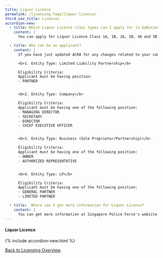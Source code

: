 ```yaml
---
title: Liquor Licence
permalink: /licensing-faqs/liquor-licence/
third_nav_title: Licences
accordion-new:   
  - title: Which Liquor Licence class types can I apply for in GoBusiness Licensing Guided Journey?
    content: |
      You can apply for Liquor Licence Class 1A, 1B, 2A, 2B, 3A and 3B. Liqour Licence Class 4 and Temporary Liquor Licence (Class 5) can be applied in the Self-Service Journey feature [here](https://www.police.gov.sg/e-Services/Police-Licences/Liquor-Licence){:target="_blank"}.

  - title: Who can be an applicant?
    content: |
      If you have just updated ACRA for any changes related to your company's name or staff listing, please allow for at least a day before you submit any application on GoBusiness Licensing with relation to these changes. This waiting time is required to get the updates synced for GoBusiness system verification.

      <b>1. Entity Type: Limited Liability Partnership</b>

      Eligibility Criteria:
      Applicant must be having position:
      - PARTNER


      <b>2. Entity Type: Company</b>

      Eligibility Criteria:
      Applicant must be having one of the following position:
      - MANAGING DIRECTOR
      - SECRETARY
      - DIRECTOR
      - CHIEF EXECUTIVE OFFICER


      <b>3. Entity Type: Business (Sole Proprietor/Partnership)</b>

      Eligibility Criteria:
      Applicant must be having one of the following position:
      - OWNER
      - AUTHORIZED REPRESENTATIVE


      <b>4. Entity Type: LP</b>

      Eligibility Criteria:
      Applicant must be having one of the following position:
      - GENERAL PARTNER
      - LIMITED PARTNER

  - title:  Where can I get more information for Liquor Licence?
    content: |
      You can get more information at Singapore Police Force's website [here](https://www.police.gov.sg/e-Services/Police-Licences/Liquor-Licence){:target="_blank"}.      
---
```


#### Liquor Licence
{% include accordion-new.html %}

[Back to Licensing Overview](/licensing/)
